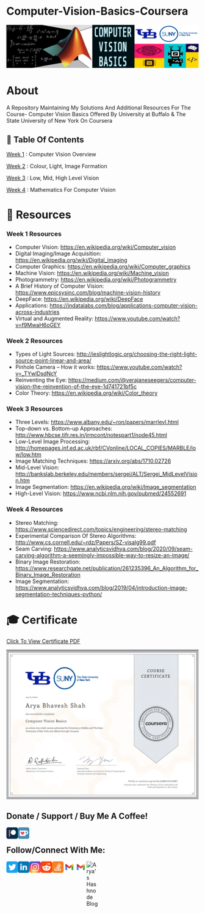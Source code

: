 # Computer-Vision-Basics-Coursera

![CV Basics](https://github.com/aryashah2k/Computer-Vision-Basics-Coursera/blob/master/assets/CV%20Basics.png)

# About

A Repository Maintaining My Solutions And Additional Resources For The Course- Computer Vision Basics Offered By University at Buffalo &amp; The State University of New York On Coursera

## 📖 Table Of Contents

<a href="https://github.com/aryashah2k/Computer-Vision-Basics-Coursera/tree/master/Week%201">Week 1</a> : Computer Vision Overview

<a href="https://github.com/aryashah2k/Computer-Vision-Basics-Coursera/tree/master/Week%202">Week 2</a> : Colour, Light, Image Formation

<a href="https://github.com/aryashah2k/Computer-Vision-Basics-Coursera/tree/master/Week%203">Week 3</a> : Low, Mid, High Level Vision

<a href="https://github.com/aryashah2k/Computer-Vision-Basics-Coursera/tree/master/Week%204">Week 4</a> : Mathematics For Computer Vision

# 📖 Resources

### Week 1 Resources

- Computer Vision: https://en.wikipedia.org/wiki/Computer_vision
- Digital Imaging/Image Acquisition: https://en.wikipedia.org/wiki/Digital_imaging
- Computer Graphics: https://en.wikipedia.org/wiki/Computer_graphics
- Machine Vision: https://en.wikipedia.org/wiki/Machine_vision
- Photogrammetry: https://en.wikipedia.org/wiki/Photogrammetry
- A Brief History of Computer Vision: https://www.epicsysinc.com/blog/machine-vision-history
- DeepFace: https://en.wikipedia.org/wiki/DeepFace
- Applications: https://indatalabs.com/blog/applications-computer-vision-across-industries
- Virtual and Augmented Reality: https://www.youtube.com/watch?v=f9MwaH6oGEY

### Week 2 Resources

- Types of Light Sources: http://ieslightlogic.org/choosing-the-right-light-source-point-linear-and-area/
- Pinhole Camera – How it works: https://www.youtube.com/watch?v=_TYwlDsdNcY
- Reinventing the Eye: https://medium.com/@verajaneseegers/computer-vision-the-reinvention-of-the-eye-1d741721bf5c
- Color Theory: https://en.wikipedia.org/wiki/Color_theory

### Week 3 Resources

- Three Levels: https://www.albany.edu/~ron/papers/marrlevl.html
- Top-down vs. Bottom-up Approaches: http://www.hbcse.tifr.res.in/jrmcont/notespart1/node45.html
- Low-Level Image Processing: http://homepages.inf.ed.ac.uk/rbf/CVonline/LOCAL_COPIES/MARBLE/low/low.htm
- Image Matching Techniques: https://arxiv.org/abs/1710.02726
- Mid-Level Vision: http://bankslab.berkeley.edu/members/sergei/ALT/Sergei_MidLevelVision.htm
- Image Segmentation: https://en.wikipedia.org/wiki/Image_segmentation
- High-Level Vision: https://www.ncbi.nlm.nih.gov/pubmed/24552691

### Week 4 Resources

- Stereo Matching: https://www.sciencedirect.com/topics/engineering/stereo-matching
- Experimental Comparison Of Stereo Algorithms: http://www.cs.cornell.edu/~rdz/Papers/SZ-visalg99.pdf
- Seam Carving: https://www.analyticsvidhya.com/blog/2020/09/seam-carving-algorithm-a-seemingly-impossible-way-to-resize-an-image/
- Binary Image Restoration: https://www.researchgate.net/publication/261235396_An_Algorithm_for_Binary_Image_Restoration
- Image Segmentation: https://www.analyticsvidhya.com/blog/2019/04/introduction-image-segmentation-techniques-python/

# 🎓 Certificate

<a href="https://github.com/aryashah2k/Computer-Vision-Basics-Coursera/blob/master/assets/Computer%20Vision%20Basics.pdf">Click To View Certificate PDF</a>

![certificate](https://github.com/aryashah2k/Computer-Vision-Basics-Coursera/blob/master/assets/Computer%20Vision%20Basics-Coursera-Arya%20Shah.png)

## Donate / Support / Buy Me A Coffee!

<a href="https://www.patreon.com/bePatron?u=45451225">
<img align="left" alt="Arya Shah | Patreon" width="30px" src="https://github.com/edent/SuperTinyIcons/blob/master/images/svg/patreon.svg" />
</a>	

<a href="https://ko-fi.com/aryashah">
<img align="left" alt="Arya Shah | Ko-Fi" width="30px" src="https://github.com/edent/SuperTinyIcons/blob/master/images/svg/ko-fi.svg" />
</a>
<br>
	
## Follow/Connect With Me:
	
<a href="https://twitter.com/aryashah2k">
  <img align="left" alt="Arya Shah | Twitter" width="30px" src="https://github.com/edent/SuperTinyIcons/blob/master/images/svg/twitter.svg" />
</a>
<a href="https://www.linkedin.com/in/arya--shah/">
  <img align="left" alt="Arya's LinkedIn" width="30px" src="https://github.com/edent/SuperTinyIcons/blob/master/images/svg/linkedin.svg" />
</a>
<a href="https://www.instagram.com/arya_shah_00/">
  <img align="left" alt="Arya's Instagram" width="30px" src="https://github.com/edent/SuperTinyIcons/blob/master/images/svg/instagram.svg" />
</a>
<a href="https://www.reddit.com/user/aryashah2k/">
  <img align="left" alt="Arya's Reddit" width="30px" src="https://github.com/edent/SuperTinyIcons/blob/master/images/svg/reddit.svg" />
</a>
<a href="https://stackoverflow.com/users/13949231/aryashah2k">
  <img align="left" alt="Arya's Stackoverlfow" width="30px" src="https://github.com/edent/SuperTinyIcons/blob/master/images/svg/stackoverflow.svg" />
</a>
<a href="mailto:aryashah2k@gmail.com">
  <img align="left" alt="Arya's Person Email" width="30px" src="https://github.com/edent/SuperTinyIcons/blob/master/images/svg/gmail.svg" />
</a>
<a href="mailto:arya.shah82@nmims.edu.in">
  <img align="left" alt="Arya's Institute Email" width="30px" src="https://github.com/edent/SuperTinyIcons/blob/master/images/svg/gmail.svg" />
</a>
<a href="https://aryashah.hashnode.dev">
  <img align="left" alt="Arya's Hashnode Blog" width="30px" src="https://github.com/aryashah2k/aryashah2k/blob/main/assets/hashnode.svg" />
</a>